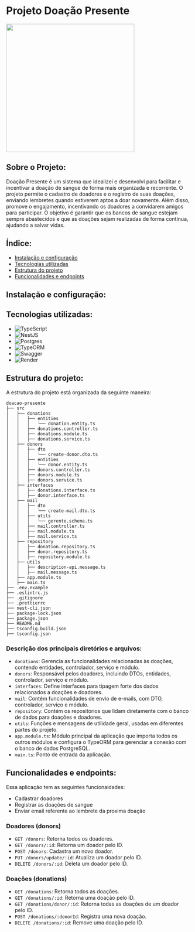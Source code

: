 # Projeto Doação Presente

<img src="https://res.cloudinary.com/dnuhmdhlu/image/upload/v1725639057/xc05prn8r9wi8y31rmvz.png" width="350"/>

## Sobre o Projeto:
Doação Presente é um sistema que idealizei e desenvolvi para facilitar e incentivar a doação de sangue de forma mais organizada e recorrente. O projeto permite o cadastro de doadores e o registro de suas doações, enviando lembretes quando estiverem aptos a doar novamente. Além disso, promove o engajamento, incentivando os doadores a convidarem amigos para participar. O objetivo é garantir que os bancos de sangue estejam sempre abastecidos e que as doações sejam realizadas de forma contínua, ajudando a salvar vidas.

## Índice:
* [Instalação e configuração](#instalação-e-configuração)
* [Tecnologias utilizadas](#tecnologias-utilizadas)
* [Estrutura do projeto](#estrutura-do-projeto)
* [Funcionalidades e endpoints](#funcionalidades-e-endpoints)

## Instalação e configuração:

## Tecnologias utilizadas:
- ![TypeScript](https://img.shields.io/badge/TypeScript-007ACC?style=for-the-badge&logo=typescript&logoColor=white)
- ![NestJS](https://img.shields.io/badge/nestjs-E0234E?style=for-the-badge&logo=nestjs&logoColor=white)
- ![Postgres](https://img.shields.io/badge/PostgreSQL-316192?style=for-the-badge&logo=postgresql&logoColor=white)
- ![TypeORM](https://img.shields.io/badge/typeorm-FE0803?style=for-the-badge&logo=typeorm&logoColor=white)
- ![Swagger](https://img.shields.io/badge/Swagger-85EA2D?style=for-the-badge&logo=Swagger&logoColor=white)
- ![Render](https://img.shields.io/badge/Render-46E3B7?style=for-the-badge&logo=render&logoColor=white)

## Estrutura do projeto:
A estrutura do projeto está organizada da seguinte maneira:
```
doacao-presente
├── src
│   ├── donations
│   │   ├── entities
│   │   │   └── donation.entity.ts
│   │   ├── donations.controller.ts
│   │   ├── donations.module.ts
│   │   ├── donations.service.ts
│   ├── donors
│   │   ├── dto
│   │   │   └── create-donor.dto.ts
│   │   ├── entities
│   │   │   └── donor.entity.ts
│   │   ├── donors.controller.ts
│   │   ├── donors.module.ts
│   │   ├── donors.service.ts
│   ├── interfaces
│   │   ├── donations.interface.ts
│   │   ├── donor.interface.ts
│   ├── mail
│   │   ├── dto
│   │   │   └── create-mail.dto.ts
│   │   ├── utils
│   │   │   └── gerente.schema.ts
│   │   ├── mail.controller.ts
│   │   ├── mail.module.ts
│   │   ├── mail.service.ts
│   ├── repository
│   │   ├── donation.repository.ts
│   │   ├── donor.repository.ts
│   │   ├── repository.module.ts
│   ├── utils
│   │   ├── description-api.message.ts
│   │   ├── mail.message.ts
│   ├── app.module.ts
│   ├── main.ts
├── .env.example
├── .eslintrc.js
├── .gitignore
├── .prettierrc
├── nest-cli.json
├── package-lock.json
├── package.json
├── README.md
├── tsconfig.build.json
├── tsconfig.json
```
### Descrição dos principais diretórios e arquivos:
* `donations`: Gerencia as funcionalidades relacionadas às doações, contendo entidades, controlador, serviço e módulo.
* `donors`: Responsável pelos doadores, incluindo DTOs, entidades, controlador, serviço e módulo.
* `interfaces`: Define interfaces para tipagem forte dos dados relacionados a doações e doadores.
* `mail`: Contém funcionalidades de envio de e-mails, com DTO, controlador, serviço e módulo.
* `repository`: Contém os repositórios que lidam diretamente com o banco de dados para doações e doadores.
* `utils`: Funções e mensagens de utilidade geral, usadas em diferentes partes do projeto.
* `app.module.ts`: Módulo principal da aplicação que importa todos os outros módulos e configura o TypeORM para gerenciar a conexão com o banco de dados PostgreSQL.
* `main.ts`: Ponto de entrada da aplicação.

## Funcionalidades e endpoints:
Essa aplicação tem as seguintes funcionaidades:
* Cadastrar doadores
* Registrar as doações de sangue
* Enviar email referente ao lembrete da proxima doação

### Doadores (donors)
- `GET /donors`: Retorna todos os doadores.
- `GET /donors/:id`: Retorna um doador pelo ID.
- `POST /donors`: Cadastra um novo doador.
- `PUT /donors/update/:id`: Atualiza um doador pelo ID.
- `DELETE /donors/:id`: Deleta um doador pelo ID.

### Doações (donations)
- `GET /donations`: Retorna todos as doações.
- `GET /donations/:id`: Retorna uma doação pelo ID.
- `GET /donations/donor/:id`: Retorna todas as doações de um doador pelo ID.
- `POST /donations/:donorId`: Registra uma nova doação.
- `DELETE /donations/:id`: Remove uma doação pelo ID.


